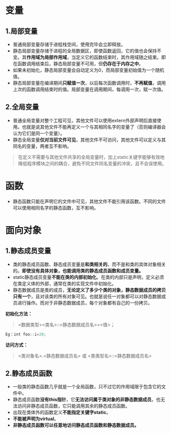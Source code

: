 # 变量
## 1.局部变量
- 普通局部变量存储于进程栈空间，使用完毕会立即释放。  
- 静态局部变量存储于进程的全局数据区，即使函数返回，它的值也会保持不变。其**作用域为局部作用域**，当定义它的函数结束时，其作用域随之结束。即在函数调用结束后，静态局部变量不可用，但**仍存在于内存之中**。
- 如果未初始化，静态局部变量会自动定义为0，而局部变量初始值为一个随机值。  
- 静态局部变量在编译期间**只赋值一次**，以后每次函数调用时，**不再赋值**，调用上次的函数调用结束时的值。局部变量在调用期间，每调用一次，赋一次值。  

## 2.全局变量
- 普通全局变量对整个工程可见，其他文件可以使用extern外部声明后直接使用。也就是说其他文件不能再定义一个与其相同名字的变量了（否则编译器会认为它们是同一个变量）。  
- 静态全局变量**仅对当前文件可见**，其他文件不可访问，其他文件可以定义与其同名的变量，两者互不影响。
> 在定义不需要与其他文件共享的全局变量时，加上static关键字能够有效地降低程序模块之间的耦合，避免不同文件同名变量的冲突，且不会误使用。  

# 函数
-  静态函数只能在声明它的文件中可见，其他文件不能引用该函数。不同的文件可以使用相同名字的静态函数，互不影响。  

# 面向对象
## 1.静态成员变量
- 类的静态成员函数、静态成员变量是**和类相关的**，而不是和类的具体对象相关的。**即使没有具体对象，也能调用类的静态成员函数和成员变量。**
- static静态成员变量**不能在类的内部初始化**。在类的内部只是声明，定义必须在类定义体的外部，通常在类的实现文件中初始化。
- 静态数据成员是类的成员，**无论定义了多少个类的对象，静态数据成员的拷贝只有一个**，且对该类的所有对象可见。也就是说任一对象都可以对静态数据成员进行操作。而对于非静态数据成员，每个对象都有自己的一份拷贝。  

**初始化方法：**
> <数据类型><类名>::<静态数据成员名>=<值>；
```C++
Eg：int foo::i=20;
```
**访问方式：**
> <类对象名>.<静态数据成员名> 或 <类类型名>::<静态数据成员名>

## 2.静态成员函数
- 一般类的静态函数几乎就是一个全局函数，只不过它的作用域限于包含它的文件中。
- 静态成员函数**没有this指针**，它**无法访问属于类对象的非静态数据成员**，也无法访问非静态成员函数，它只能调用其余的静态成员函数。
- 出现在类体外的函数定义**不能指定关键字static**。
- **不能被声明为virtual**。
- **非静态成员函数可以任意地访问静态成员函数和静态数据成员。**
